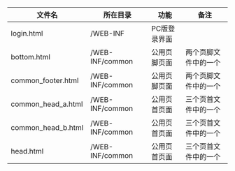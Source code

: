 |文件名|所在目录|功能|备注|
|-----|-----|-----|-----|
|login.html|/WEB-INF|PC版登录界面||
|bottom.html|/WEB-INF/common|公用页脚页面|两个页脚文件中的一个|
|common_footer.html|/WEB-INF/common|公用页脚页面|两个页脚文件中的一个|
|common_head_a.html|/WEB-INF/common|公用页首页面|三个页首文件中的一个|
|common_head_b.html|/WEB-INF/common|公用页首页面|三个页首文件中的一个|
|head.html|/WEB-INF/common|公用页首页面|三个页首文件中的一个|